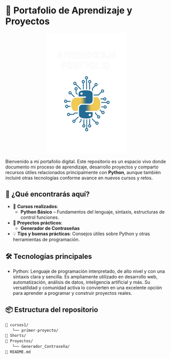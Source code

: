 # 🧠 Portafolio de Aprendizaje y Proyectos

<p align="center">
  <img src="Icono.png" alt="Logo del Portafolio" width="250"/>
</p>

Bienvenido a mi portafolio digital. Este repositorio es un espacio vivo donde documento mi proceso de aprendizaje, desarrollo proyectos y comparto recursos útiles relacionados principalmente con **Python**, aunque también incluiré otras tecnologías conforme avance en nuevos cursos y retos.

## 🚀 ¿Qué encontrarás aquí?

- 📘 **Cursos realizados**:
    - **Python Básico** – Fundamentos del lenguaje, sintaxis, estructuras de control funciones.
- 🧪 **Proyectos prácticos**:
    - **Generador de Contraseñas** 
- 💡 **Tips y buenas prácticas**: Consejos útiles sobre Python y otras herramientas de  programación.

## 🛠️ Tecnologías principales

- Python: Lenguaje de programación interpretado, de alto nivel y con una sintaxis clara y sencilla. Es ampliamente utilizado en desarrollo web, automatización, análisis de datos, inteligencia artificial y más. Su versatilidad y comunidad activa lo convierten en una excelente opción para aprender a programar y construir proyectos reales.

## 📦 Estructura del repositorio
```bash
📁 cursos1/
   └── primer-proyecto/
📁 Shorts/
📁 Proyectos/
   └── Generador_Contraseña/
📄 README.md